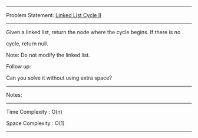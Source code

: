 ******************************************************************************
Problem Statement: [Linked List Cycle II](https://leetcode.com/problems/linked-list-cycle-ii/)
******************************************************************************
Given a linked list, return the node where the cycle begins. If there is no

cycle, return null.

Note: Do not modify the linked list.

Follow up:

Can you solve it without using extra space?

******************************************************************************
Notes: 
******************************************************************************

Time Complexity : O(n)

Space Complexity : O(1)

******************************************************************************
